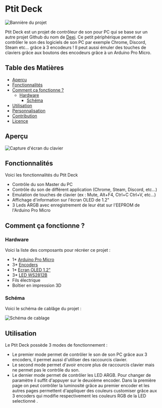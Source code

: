 # Ptit Deck

![Bannière du projet](https://github.com/Rogue0neS/Ptit_Deej/blob/main/Image/IMG_20241115_113932-ezgif.com-webp-to-png-converter.png)

Ptit Deck est un projet de contrôleur de son pour PC qui se base sur un autre projet Github du nom de [Deej](https://github.com/omriharel/deej). Ce petit périphérique permet de contrôler le son des logiciels de son PC par exemple Chrome, Discord, Steam etc... grâce à 3 encodeurs ! Il peut aussi émuler des touches de claviers grâce aux boutons des encodeurs grâce à un Arduino Pro Micro.

## Table des Matières
- [Aperçu](#aperçu)
- [Fonctionnalités](#fonctionnalités)
- [Comment ça fonctionne ? ](#how-it-works)
  - [Hardware](#hardware)
    - [Schéma](#schéma)
- [Utilisation](#utilisation)
- [Personnalisation](#personnalisation)
- [Contribution](#contribution)
- [Licence](#licence)

## Aperçu

![Capture d'écran du clavier](https://github.com/Rogue0neS/Ptit_Deej/blob/main/Image/IMG20241113205654-ezgif.com-webp-to-png-converter.png)


## Fonctionnalités

Voici les fonctionnalités du Ptit Deck

- Contrôle du son Master du PC
- Contrôle du son de différent application (Chrome, Steam, Discord, etc...)
- Emulation de touches de clavier (ex : Mute, Alt+F4, Ctrl+C Ctrl+V, etc...)
- Affichage d'information sur l'écran OLED de 1.2"
- 3 Leds ARGB avec enregistrement de leur état sur l'EEPROM de l'Arduino Pro Micro

## Comment ça fonctionne ?

### Hardware

Voici la liste des composants pour récréer ce projet :

- 1* [Arduino Pro Micro](https://fr.aliexpress.com/item/1005007344997490.html?spm=a2g0o.productlist.main.1.273eY14jY14jRo&algo_pvid=0fc8494b-7e6a-483b-9a76-f03b6d2d3b88&algo_exp_id=0fc8494b-7e6a-483b-9a76-f03b6d2d3b88-0&pdp_npi=4%40dis%21EUR%2112.60%216.30%21%21%2194.02%2147.01%21%402103890917322087676977886ee431%2112000040353942248%21sea%21RE%212248866871%21X&curPageLogUid=U7RpGUphRdin&utparam-url=scene%3Asearch%7Cquery_from%3A)
- 3* [Encoders](https://fr.aliexpress.com/item/1005004428157989.html?spm=a2g0o.productlist.main.5.2d5f5e710fElG0&algo_pvid=a2517023-5090-419f-8db0-c8981c49e6e6&algo_exp_id=a2517023-5090-419f-8db0-c8981c49e6e6-2&pdp_npi=4%40dis%21EUR%211.85%211.57%21%21%211.91%211.62%21%40211b80f717322088141608303e21c4%2112000029151962175%21sea%21RE%212248866871%21X&curPageLogUid=hcUkJx7oeP6D&utparam-url=scene%3Asearch%7Cquery_from%3A)
- 1* [Ecran OLED 1.2"](https://fr.aliexpress.com/item/1005004355547926.html?spm=a2g0o.productlist.main.1.5c0574d4aSpLyn&algo_pvid=1361eb8e-40bf-4f53-9ff6-7d59b8226b79&algo_exp_id=1361eb8e-40bf-4f53-9ff6-7d59b8226b79-0&pdp_npi=4%40dis%21EUR%211.21%211.21%21%21%211.25%211.25%21%40211b80f717322088542461418e21c4%2112000029444147546%21sea%21RE%212248866871%21X&curPageLogUid=WplzHR74HPfk&utparam-url=scene%3Asearch%7Cquery_from%3A)
- 3* [LED WS2812B](https://fr.aliexpress.com/item/2036819167.html?spm=a2g0o.productlist.main.1.2c504d1bk205P0&algo_pvid=b3ffcc70-accb-4e9c-abca-3b19428af1f3&algo_exp_id=b3ffcc70-accb-4e9c-abca-3b19428af1f3-0&pdp_npi=4%40dis%21EUR%214.49%213.14%21%21%214.63%213.24%21%40211b617b17322088738071086ed391%2112000033705280747%21sea%21RE%212248866871%21X&curPageLogUid=9fMYF4K9XVti&utparam-url=scene%3Asearch%7Cquery_from%3A)
- Fils électrique
- Boîtier en impression 3D

### Schéma

Voici le schéma de cablâge du projet :

![Schéma de cablage](https://github.com/Rogue0neS/Ptit_Deej/blob/main/Image/Sch%C3%A9ma_Ptit_Deck.drawio.png)

## Utilisation

Le Ptit Deck possède 3 modes de fonctionnement :
- Le premier mode permet de contrôler le son de son PC grâce aux 3 encoders, il permet aussi d'utiliser des raccourcis clavier.
- Le second mode permet d'avoir encore plus de raccourcis clavier mais ne permet pas le contrôle du son.
- Le dernier mode permet de contrôler les LED ARGB. Pour changer de paramètre il suffit d'appuyer sur le deuxième encoder. Dans la première page on peut contrôler la luminosité grâce au premier encoder et les autres pages permettent d'appliquer des couleurs customiser grâce aux 3 encoders qui modifie respectivement les couleurs RGB de la LED selectionné .

